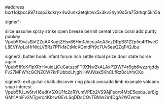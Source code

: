 
#address
bcrt1qkpcc997zxsp3kdkryx4w2unx2etqktwx5x3kv2hyn0d5ra75zrkqn5kh5a

signer1:

slice assume spray strike open breeze permit cereal voice coral add purity
pubkey
Vpub5f9vJsSbfZZoAXKogtZHsx66Hm1JdeuuAeA3ezDRpB8122p5q4R1weGL8EVtVpLoHrNiqLV5Rz7PFkfaCtMdKQmdPt9c7Uv5eeQZqF42Jbu

signer2:
butter book infant forum rich settle ritual prize door state horse again
Vpub5fKoKf1pXRrHvuidLjCuGatuzoFT9XNw2kALAxPZtWF4r6gb6wzzrgddyFv27MFWYcGCNZCW7krFUbbdLhjgNHWJWak5KhCLfRzBcUrmCKo

signer3:
exit guitar chalk discover ring pluck avocado limb example volcano snap interest
Vpub5fULw6tvH6udtVSXtU1fc2dRYumVPEb2VS9AjFeqrt4MbE5qxduJur8jgGMt1AhiFv2NTgvrc4KbrwGEvLSqDDcCQvTBMw2ir4DgA2WZwme

